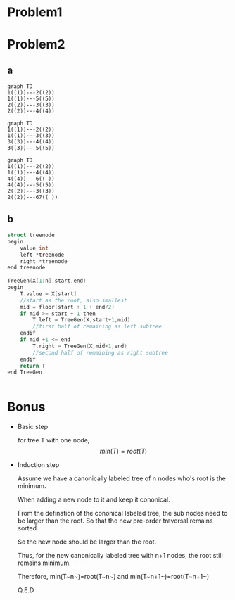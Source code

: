 # Problem1

# Problem2

## a

```mermaid
graph TD
1((1))---2((2))
1((1))---5((5))
2((2))---3((3))
2((2))---4((4))
```



```mermaid
graph TD
1((1))---2((2))
1((1))---3((3))
3((3))---4((4))
3((3))---5((5))
```



```mermaid
graph TD
1((1))---2((2))
1((1))---4((4))
4((4))---6(( ))
4((4))---5((5))
2((2))---3((3))
2((2))---67(( ))
```

## b

```c++
struct treenode
begin
    value int
    left *treenode
    right *treenode
end treenode
    
TreeGen(X[1:n],start,end)
begin
    T.value = X[start]
    //start as the root, also smallest
    mid = floor(start + 1 + end/2)
    if mid >= start + 1 then
        T.left = TreeGen(X,start+1,mid)
        //first half of remaining as left subtree
    endif
    if mid +1 <= end 
        T.right = TreeGen(X,mid+1,end)
        //second half of remaining as right subtree
    endif
    return T
end TreeGen
   	
```







# Bonus

- Basic step

  for tree T with one node, $$min(T)=root(T)$$

- Induction step

  Assume we have a canonically labeled tree of n nodes who's root is the minimum.

  When adding a new node to it and keep it cononical.

  From the defination of the cononical labeled tree, the sub nodes need to be larger than the root. So that the new pre-order traversal remains sorted.

  So the new node should be larger than the root.

  Thus, for the new canonically labeled tree with n+1 nodes, the root still remains minimum.

  Therefore, min(T~n~)=root(T~n~) and min(T~n+1~)=root(T~n+1~)

  Q.E.D

